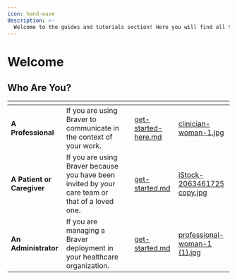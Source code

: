 ```yaml
---
icon: hand-wave
description: >-
  Welcome to the guides and tutorials section! Here you will find all the materials to guide you step by step in using the Braver platform.
---
```


# Welcome

## Who Are You?

<table data-view="cards"><thead><tr><th></th><th></th><th></th><th data-hidden data-card-target data-type="content-ref"></th><th data-hidden data-card-cover data-type="files"></th></tr></thead><tbody><tr><td><strong>A Professional</strong></td><td>If you are using Braver to communicate in the context of your work.</td><td></td><td><a href="for-professionals/get-started-here.md">get-started-here.md</a></td><td><a href=".gitbook/assets/clinician-woman-1.jpg">clinician-woman-1.jpg</a></td></tr><tr><td><strong>A Patient or Caregiver</strong></td><td>If you are using Braver because you have been invited by your care team or that of a loved one.</td><td></td><td><a href="for-patients-and-caregivers/get-started.md">get-started.md</a></td><td><a href=".gitbook/assets/iStock-2063461725 copy.jpg">iStock-2063461725 copy.jpg</a></td></tr><tr><td><strong>An Administrator</strong></td><td>If you are managing a Braver deployment in your healthcare organization.</td><td></td><td><a href="for-administrators/get-started.md">get-started.md</a></td><td><a href=".gitbook/assets/professional-woman-1 (1).jpg">professional-woman-1 (1).jpg</a></td></tr></tbody></table>
